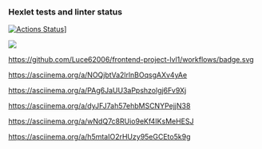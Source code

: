 ### Hexlet tests and linter status

[![Actions Status](https://github.com/Luce62006/frontend-project-lvl1/workflows/hexlet-check/badge.svg)](https://github.com/Luce62006/frontend-project-lvl1/actions)]

<a href="https://codeclimate.com/github/Luce62006/frontend-project-lvl1/maintainability"><img src="https://api.codeclimate.com/v1/badges/fec0e1c21b59fa4a9e1c/maintainability" /></a>

https://github.com/Luce62006/frontend-project-lvl1/workflows/badge.svg

https://asciinema.org/a/NOQjbtVa2lrlnBOqsgAXv4yAe

https://asciinema.org/a/PAg6JaUU3aPpshzolgj6Fv9Xj

https://asciinema.org/a/dyJFJ7ah57ehbMSCNYPejjN38

https://asciinema.org/a/wNdQ7c8RUio9eKf4IKsMeHESJ

 https://asciinema.org/a/h5mtaIO2rHUzy95eGCEto5k9g
